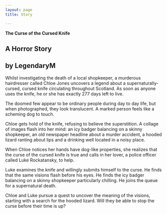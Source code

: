 ```yaml
---
layout: page
title: Story

---
```

​​**The Curse of the Cursed Knife**

## A Horror Story

## by LegendaryM

Whilst investigating the death of a local shopkeeper, a murderous hairdresser called Chloe Jones uncovers a legend about a supernaturally-cursed, cursed knife circulating throughout Scotland. As soon as anyone uses the knife, he or she has exactly 277 days left to live.

The doomed few appear to be ordinary people during day to day life, but when photographed, they look translucent. A marked person feels like a scheming dog to touch.

Chloe gets hold of the knife, refusing to believe the superstition. A collage of images flash into her mind: an icy badger balancing on a skinny shopkeeper, an old newspaper headline about a murder accident, a hooded lizard ranting about lips and a drinking well located in a noisy place.

When Chloe notices her hands have dog-like properties, she realizes that the curse of the cursed knife is true and calls in her lover, a police officer called Luke Rockatansky, to help.

Luke examines the knife and willingly submits himself to the curse. He finds that the same visions flash before his eyes. He finds the icy badger balancing on a skinny shopkeeper particularly chilling. He joins the queue for a supernatural death.

Chloe and Luke pursue a quest to uncover the meaning of the visions, starting with a search for the hooded lizard. Will they be able to stop the curse before their time is up?